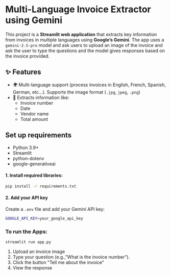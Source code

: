 # Multi-Language Invoice Extractor using Gemini

This project is a **Streamlit web application** that extracts key information from invoices in multiple languages using **Google’s Gemini**.
The app uses a `gemini-2.5-pro` model and ask users to upload an image of the invoice and ask the user to type the questions and the model gives responses based on the invoice provided.

## ✨ Features
- 🌍 Multi-language support (process invoices in English, French, Spanish, German, etc...). Supports the image format (`.jpg`, `jpeg`, `.png`)
- 📑 Extracts information like:
  - Invoice number
  - Date
  - Vendor name
  - Total amount

## Set up requirements

- Python 3.9+
- Streamlit
- python-dotenv
- google-generativeai

#### 1. Install required libraries:
```bash
pip install -r requirements.txt
```
#### 2. Add your API key
Create a `.env` file and add your Gemini API key:
```bash
GOOGLE_API_KEY=your_google_api_key
```
### To run the Apps:
```
streamlit run app.py
```
1. Upload an invoice image
2. Type your question (e.g.,"What is the invoice number").
3. Click the button "Tell me about the invoice"
4. View the response





